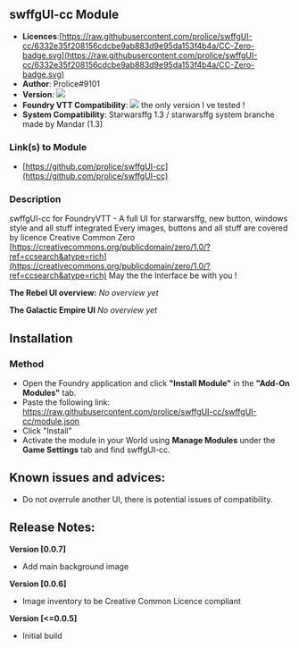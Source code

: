 
## swffgUI-cc Module
* **Licences**:[https://raw.githubusercontent.com/prolice/swffgUI-cc/6332e35f208156cdcbe9ab883d9e95da153f4b4a/CC-Zero-badge.svg](https://raw.githubusercontent.com/prolice/swffgUI-cc/6332e35f208156cdcbe9ab883d9e95da153f4b4a/CC-Zero-badge.svg)
* **Author**: Prolice#9101
* **Version**: ![](https://img.shields.io/badge/swffgUI--cc-v0.0.8-lightgrey)
* **Foundry VTT Compatibility**: ![](https://img.shields.io/badge/Foundry-v0.7.9-informational) the only version I ve tested !
* **System Compatibility**: Starwarsffg 1.3 / starwarsffg system branche made by Mandar (1.3)
 
### Link(s) to Module
* [https://github.com/prolice/swffgUI-cc](https://github.com/prolice/swffgUI-cc)

### Description 
swffgUI-cc for FoundryVTT - A full UI for starwarsffg, new button, windows style and all stuff integrated 
Every images, buttons and all stuff are covered by licence Creative Common Zero [https://creativecommons.org/publicdomain/zero/1.0/?ref=ccsearch&atype=rich](https://creativecommons.org/publicdomain/zero/1.0/?ref=ccsearch&atype=rich)
May the the Interface be with you !

**The Rebel UI overview:**
*No overview yet*

**The Galactic Empire UI**
*No overview yet*

## Installation
### Method
* Open the Foundry application and click **"Install Module"** in the **"Add-On Modules"** tab.
* Paste the following link: https://raw.githubusercontent.com/prolice/swffgUI-cc/swffgUI-cc/module.json
* Click "Install"
* Activate the module in your World using **Manage Modules** under the **Game Settings** tab and find swffgUI-cc.

## Known issues and advices:
* Do not overrule another UI, there is potential issues of compatibility.

## Release Notes:

**Version [0.0.7]**
* Add main background image

**Version [0.0.6]**
* Image inventory to be Creative Common Licence compliant

**Version [<=0.0.5]**
* Initial build